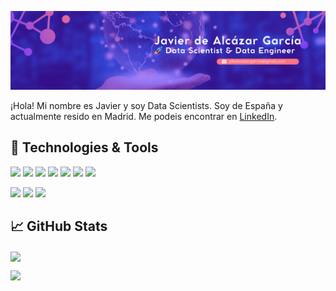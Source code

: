[3]: www.linkedin.com/in/javierdealcazar

![Texto alternativo](src/img/banner.png)


¡Hola! Mi nombre es Javier y soy Data Scientists. Soy de España y actualmente resido en Madrid. Me podeis encontrar en [LinkedIn][3].


## 🔧 Technologies & Tools
![](https://img.shields.io/badge/Python-3776AB?style=for-the-badge&logo=python&logoColor=white)
![](https://img.shields.io/badge/MySQL-00000F?style=for-the-badge&logo=mysql&logoColor=white)
![](https://img.shields.io/badge/PostgreSQL-0055C2?style=for-the-badge&logo=PostgreSQL&logoColor=white)
![](https://img.shields.io/badge/Amazon_AWS-232F3E?style=for-the-badge&logo=amazon-aws&logoColor=white)
![](https://img.shields.io/badge/Windows-0078D6?style=for-the-badge&logo=windows&logoColor=white)
![](https://img.shields.io/badge/Linux-5C5C5C?style=for-the-badge&logo=linux&logoColor=white)
![](https://img.shields.io/badge/GitHub-100000?style=for-the-badge&logo=github&logoColor=white)

![](https://img.shields.io/badge/Made%20with-Jupyter-orange)
![](https://img.shields.io/badge/Made%20for-VSCode-1f425f.svg)
![](https://img.shields.io/badge/Tools-Docker-informational?style=flat&logo=docker&logoColor=white&color=2bbc8a)

## &#x1f4c8; GitHub Stats

<a href="https://github.com/Alkaeee">
  <img align="center" src="https://github-readme-stats.vercel.app/api/top-langs/?username=Alkaeee&hide=java,html,tex&title_color=ffffff&text_color=c9cacc&icon_color=2bbc8a&bg_color=1d1f21&langs_count=3" />

</a>

![](https://github-readme-stats.vercel.app/api?username=Alkaeee&theme=blue-green)

</a>



<!-- Resources -->
<!-- Shields: https://shields.io/ -->

